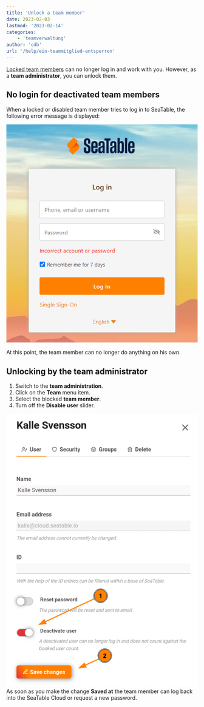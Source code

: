 ```yaml
---
title: 'Unlock a team member'
date: 2023-02-03
lastmod: '2023-02-14'
categories:
    - 'teamverwaltung'
author: 'cdb'
url: '/help/ein-teammitglied-entsperren'
---
```


[Locked team members](https://seatable.io/en/docs/teamverwaltung/ein-teammitglied-sperren-oder-loeschen/) can no longer log in and work with you. However, as a **team administrator**, you can unlock them.

## No login for deactivated team members

When a locked or disabled team member tries to log in to SeaTable, the following error message is displayed:

![Lock member's account error message in LogIn](images/Fehlermeldung-Account-sperren.png)

At this point, the team member can no longer do anything on his own.

## Unlocking by the team administrator

1. Switch to the **team administration**.
2. Click on the **Team** menu item.
3. Select the blocked **team member**.
4. Turn off the **Disable user** slider.

![Reactivate deactivated user.](images/enable-disabled-user.png)  
As soon as you make the change **Saved at** the team member can log back into the SeaTable Cloud or request a new password.
